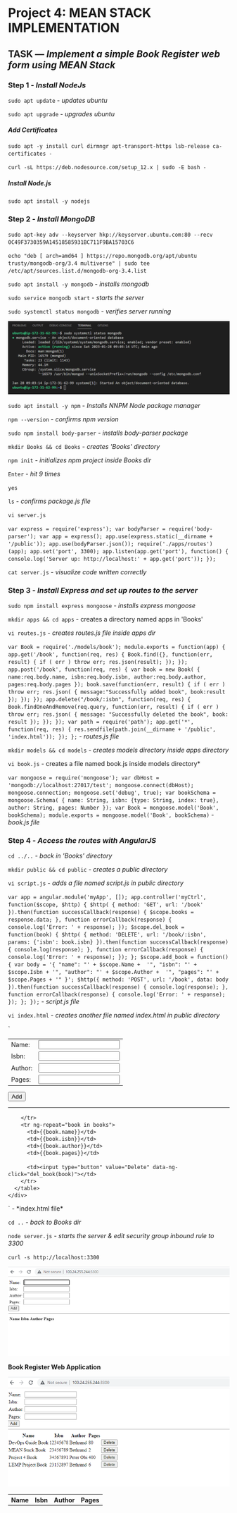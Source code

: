 # **Project 4: MEAN STACK IMPLEMENTATION**

## **TASK** — *Implement a simple Book Register web form using MEAN Stack*
### Step 1 - *Install NodeJs*

`sudo apt update` - *updates ubuntu*

`sudo apt upgrade` - *upgrades ubuntu*

#### *Add Certificates*

`sudo apt -y install curl dirmngr apt-transport-https lsb-release ca-certificates -`

`curl -sL https://deb.nodesource.com/setup_12.x | sudo -E bash -`

##### *Install Node.js*

`sudo apt install -y nodejs`

### Step 2 - *Install MongoDB*

`sudo apt-key adv --keyserver hkp://keyserver.ubuntu.com:80 --recv 0C49F3730359A14518585931BC711F9BA15703C6`

`echo "deb [ arch=amd64 ] https://repo.mongodb.org/apt/ubuntu trusty/mongodb-org/3.4 multiverse" | sudo tee /etc/apt/sources.list.d/mongodb-org-3.4.list`

`sudo apt install -y mongodb` - *installs mongodb*

`sudo service mongodb start` - *starts the server*

`sudo systemctl status mongodb` - *verifies server running*

![MongoDB Server](./Images/Mongodb%20Server.png)

`sudo apt install -y npm` - *Installs NNPM Node package manager*

`npm --version` - *confirms npm version*

`sudo npm install body-parser` - *installs body-parser package*

`mkdir Books && cd Books` - *creates 'Books' directory*

`npm init` - *initializes npm project inside Books dir*

`Enter` - *hit 9 times*

`yes`

`ls` - *confirms package.js file*

`vi server.js`

`var express = require('express');
var bodyParser = require('body-parser');
var app = express();
app.use(express.static(__dirname + '/public'));
app.use(bodyParser.json());
require('./apps/routes')(app);
app.set('port', 3300);
app.listen(app.get('port'), function() {
    console.log('Server up: http://localhost:' + app.get('port'));
});`

`cat server.js` - *visualize code written correctly*

### Step 3 - *Install Express and set up routes to the server*

`sudo npm install express mongoose` - *installs express mongoose*

`mkdir apps && cd apps` - creates a directory named apps in 'Books'

`vi routes.js` - *creates routes.js file inside apps dir*

`var Book = require('./models/book');
module.exports = function(app) {
  app.get('/book', function(req, res) {
    Book.find({}, function(err, result) {
      if ( err ) throw err;
      res.json(result);
    });
  }); 
  app.post('/book', function(req, res) {
    var book = new Book( {
      name:req.body.name,
      isbn:req.body.isbn,
      author:req.body.author,
      pages:req.body.pages
    });
    book.save(function(err, result) {
      if ( err ) throw err;
      res.json( {
        message:"Successfully added book",
        book:result
      });
    });
  });
  app.delete("/book/:isbn", function(req, res) {
    Book.findOneAndRemove(req.query, function(err, result) {
      if ( err ) throw err;
      res.json( {
        message: "Successfully deleted the book",
        book: result
      });
    });
  });
  var path = require('path');
  app.get('*', function(req, res) {
    res.sendfile(path.join(__dirname + '/public', 'index.html'));
  });
};` - *routes.js file*

`mkdir models && cd models` - *creates models directory inside apps directory*

`vi book.js` - creates a file named book.js inside models directory*

`var mongoose = require('mongoose');
var dbHost = 'mongodb://localhost:27017/test';
mongoose.connect(dbHost);
mongoose.connection;
mongoose.set('debug', true);
var bookSchema = mongoose.Schema( {
  name: String,
  isbn: {type: String, index: true},
  author: String,
  pages: Number
});
var Book = mongoose.model('Book', bookSchema);
module.exports = mongoose.model('Book', bookSchema)` - *book.js file*

### Step 4 - *Access the routes with AngularJS*

`cd ../..` - *back in 'Books' directory*

`mkdir public && cd public` - *creates a public directory*

`vi script.js` - *adds a file named script.js in public directory*

`var app = angular.module('myApp', []);
app.controller('myCtrl', function($scope, $http) {
  $http( {
    method: 'GET',
    url: '/book'
  }).then(function successCallback(response) {
    $scope.books = response.data;
  }, function errorCallback(response) {
    console.log('Error: ' + response);
  });
  $scope.del_book = function(book) {
    $http( {
      method: 'DELETE',
      url: '/book/:isbn',
      params: {'isbn': book.isbn}
    }).then(function successCallback(response) {
      console.log(response);
    }, function errorCallback(response) {
      console.log('Error: ' + response);
    });
  };
  $scope.add_book = function() {
    var body = '{ "name": "' + $scope.Name + 
    '", "isbn": "' + $scope.Isbn +
    '", "author": "' + $scope.Author + 
    '", "pages": "' + $scope.Pages + '" }';
    $http({
      method: 'POST',
      url: '/book',
      data: body
    }).then(function successCallback(response) {
      console.log(response);
    }, function errorCallback(response) {
      console.log('Error: ' + response);
    });
  };
});` - *script.js file*

`vi index.html` - *creates another file named index.html in public directory*

`<!doctype html>
<html ng-app="myApp" ng-controller="myCtrl">
  <head>
    <script src="https://ajax.googleapis.com/ajax/libs/angularjs/1.6.4/angular.min.js"></script>
    <script src="script.js"></script>
  </head>
  <body>
    <div>
      <table>
        <tr>
          <td>Name:</td>
          <td><input type="text" ng-model="Name"></td>
        </tr>
        <tr>
          <td>Isbn:</td>
          <td><input type="text" ng-model="Isbn"></td>
        </tr>
        <tr>
          <td>Author:</td>
          <td><input type="text" ng-model="Author"></td>
        </tr>
        <tr>
          <td>Pages:</td>
          <td><input type="number" ng-model="Pages"></td>
        </tr>
      </table>
      <button ng-click="add_book()">Add</button>
    </div>
    <hr>
    <div>
      <table>
        <tr>
          <th>Name</th>
          <th>Isbn</th>
          <th>Author</th>
          <th>Pages</th>

        </tr>
        <tr ng-repeat="book in books">
          <td>{{book.name}}</td>
          <td>{{book.isbn}}</td>
          <td>{{book.author}}</td>
          <td>{{book.pages}}</td>

          <td><input type="button" value="Delete" data-ng-click="del_book(book)"></td>
        </tr>
      </table>
    </div>
  </body>
</html>` - *index.html file*

`cd ..` - *back to Books dir*

`node server.js` - *starts the server & edit security group inbound rule to 3300*

`curl -s http://localhost:3300`

![Port 3300](./Images/Port3300%20Server.PNG)

**Book Register Web Application**

![Book Register](./Images/Book%20Register.PNG)